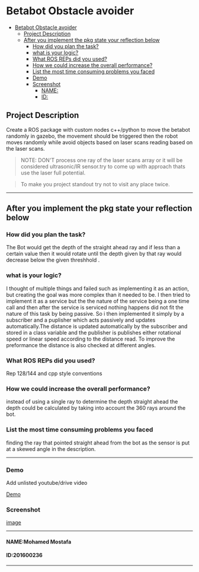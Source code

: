 # Betabot Obstacle avoider

- [Betabot Obstacle avoider](#betabot-obstacle-avoider)
  - [Project Description](#project-description)
  - [After you implement the pkg state your reflection below](#after-you-implement-the-pkg-state-your-reflection-below)
    - [How did you plan the task?](#how-did-you-plan-the-task)
    - [what is your logic?](#what-is-your-logic)
    - [What ROS REPs did you used?](#what-ros-reps-did-you-used)
    - [How we could increase the overall performance?](#how-we-could-increase-the-overall-performance)
    - [List the most time consuming problems you faced](#list-the-most-time-consuming-problems-you-faced)
    - [Demo](#demo)
    - [Screenshot](#screenshot)
      - [NAME:](#name)
      - [ID:](#id)

## Project Description 

Create a ROS package with custom nodes c++/python to move the
betabot randomly in gazebo, the movement should be triggered then the robot
moves randomly while avoid objects based on laser scans reading based on the laser
scans.


>NOTE: DON'T process one ray of the laser scans array or it will be considered ultrasonic/IR sensor.try to come up with approach thats use the laser full potential. 

>To make you project standout try not to visit any place twice.

---

## After you implement the pkg state your reflection below

### How did you plan the task?

The Bot would get the depth of the straight ahead ray and if less than a certain value then it would rotate until the depth given by that ray would decrease below the given threshhold .

### what is your logic?
I thought of multiple things and failed such as implementing it as an action, but creating the goal was more complex than it needed to be. I then tried to implement it as a service but the the nature of the service being a one time call and then after the service is serviced nothing happens did not fit the nature of this task by being passive. So i then implemented it simply by a subscriber and a puplisher which acts passively and updates automatically.The distance is updated automatically by the subscriber and stored in a class variable and the publisher is publishes either rotational speed or linear speed according to the distance read. To improve the preformance the distance is also checked at different angles.

### What ROS REPs did you used?
Rep 128/144 and cpp style conventions

### How we could increase the overall performance?
instead of using a single ray to determine the depth straight ahead the depth could be calculated by taking into account the 360 rays around the bot.
### List the most time consuming problems you faced
finding the ray that pointed straight ahead from the bot as the sensor is put at a skewed angle in the description. 

---

### Demo
Add unlisted youtube/drive video

[Demo](yourlinkhere)

### Screenshot

[image](yourscreenshot)

---

#### NAME:Mohamed Mostafa
#### ID:201600236

---
